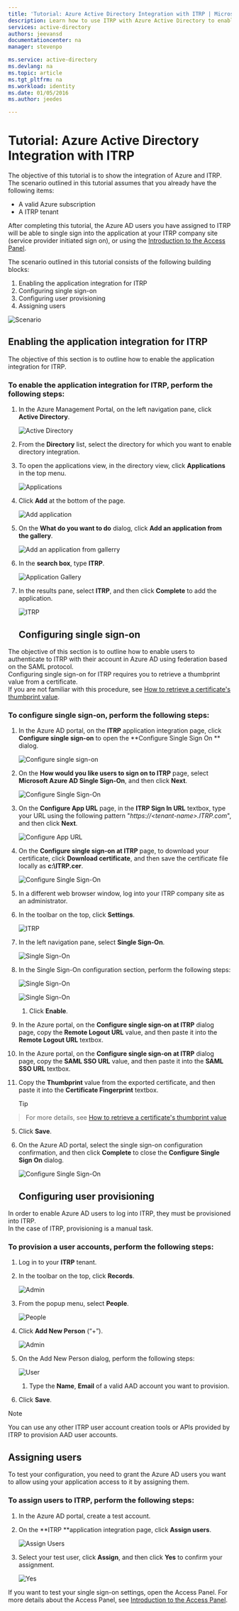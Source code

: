 ```yaml
---
title: 'Tutorial: Azure Active Directory Integration with ITRP | Microsoft Azure'
description: Learn how to use ITRP with Azure Active Directory to enable single sign-on, automated provisioning, and more!
services: active-directory
authors: jeevansd
documentationcenter: na
manager: stevenpo

ms.service: active-directory
ms.devlang: na
ms.topic: article
ms.tgt_pltfrm: na
ms.workload: identity
ms.date: 01/05/2016
ms.author: jeedes

---
```

# Tutorial: Azure Active Directory Integration with ITRP
The objective of this tutorial is to show the integration of Azure and ITRP.  
The scenario outlined in this tutorial assumes that you already have the following items:

* A valid Azure subscription
* A ITRP tenant

After completing this tutorial, the Azure AD users you have assigned to ITRP will be able to single sign into the application at your ITRP company site (service provider initiated sign on), or using the [Introduction to the Access Panel](active-directory-saas-access-panel-introduction.md).

The scenario outlined in this tutorial consists of the following building blocks:

1. Enabling the application integration for ITRP
2. Configuring single sign-on
3. Configuring user provisioning
4. Assigning users

![Scenario](./media/active-directory-saas-itrp-tutorial/IC775551.png "Scenario")

## Enabling the application integration for ITRP
The objective of this section is to outline how to enable the application integration for ITRP.

### To enable the application integration for ITRP, perform the following steps:
1. In the Azure Management Portal, on the left navigation pane, click **Active Directory**.

   ![Active Directory](./media/active-directory-saas-itrp-tutorial/IC700993.png "Active Directory")

2. From the **Directory** list, select the directory for which you want to enable directory integration.

3. To open the applications view, in the directory view, click **Applications** in the top menu.

   ![Applications](./media/active-directory-saas-itrp-tutorial/IC700994.png "Applications")

4. Click **Add** at the bottom of the page.

   ![Add application](./media/active-directory-saas-itrp-tutorial/IC749321.png "Add application")

5. On the **What do you want to do** dialog, click **Add an application from the gallery**.

   ![Add an application from gallerry](./media/active-directory-saas-itrp-tutorial/IC749322.png "Add an application from gallerry")

6. In the **search box**, type **ITRP**.

   ![Application Gallery](./media/active-directory-saas-itrp-tutorial/IC775565.png "Application Gallery")

7. In the results pane, select **ITRP**, and then click **Complete** to add the application.

   ![ITRP](./media/active-directory-saas-itrp-tutorial/IC775566.png "ITRP")

   ## Configuring single sign-on

The objective of this section is to outline how to enable users to authenticate to ITRP with their account in Azure AD using federation based on the SAML protocol.  
Configuring single sign-on for ITRP requires you to retrieve a thumbprint value from a certificate.  
If you are not familiar with this procedure, see [How to retrieve a certificate's thumbprint value](http://youtu.be/YKQF266SAxI).

### To configure single sign-on, perform the following steps:
1. In the Azure AD portal, on the **ITRP** application integration page, click **Configure single sign-on** to open the **Configure Single Sign On ** dialog.

   ![Configure single sign-on](./media/active-directory-saas-itrp-tutorial/IC771709.png "Configure single sign-on")

2. On the **How would you like users to sign on to ITRP** page, select **Microsoft Azure AD Single Sign-On**, and then click **Next**.

   ![Configure Single Sign-On](./media/active-directory-saas-itrp-tutorial/IC775567.png "Configure Single Sign-On")

3. On the **Configure App URL** page, in the **ITRP Sign In URL** textbox, type your URL using the following pattern "*https://\<tenant-name\>.ITRP.com*", and then click **Next**.

   ![Configure App URL](./media/active-directory-saas-itrp-tutorial/IC775568.png "Configure App URL")

4. On the **Configure single sign-on at ITRP** page, to download your certificate, click **Download certificate**, and then save the certificate file locally as **c:\\ITRP.cer**.

   ![Configure Single Sign-On](./media/active-directory-saas-itrp-tutorial/IC775569.png "Configure Single Sign-On")

5. In a different web browser window, log into your ITRP company site as an administrator.

6. In the toolbar on the top, click **Settings**.

   ![ITRP](./media/active-directory-saas-itrp-tutorial/IC775570.png "ITRP")

7. In the left navigation pane, select **Single Sign-On**.

   ![Single Sign-On](./media/active-directory-saas-itrp-tutorial/IC775571.png "Single Sign-On")

8. In the Single Sign-On configuration section, perform the following steps:

   ![Single Sign-On](./media/active-directory-saas-itrp-tutorial/IC775572.png "Single Sign-On")

   ![Single Sign-On](./media/active-directory-saas-itrp-tutorial/IC775573.png "Single Sign-On")

   1. Click **Enable**.
2. In the Azure portal, on the **Configure single sign-on at ITRP** dialog page, copy the **Remote Logout URL** value, and then paste it into the **Remote Logout URL** textbox.
3. In the Azure portal, on the **Configure single sign-on at ITRP** dialog page, copy the **SAML SSO URL** value, and then paste it into the **SAML SSO URL** textbox.
4. Copy the **Thumbprint** value from the exported certificate, and then paste it into the **Certificate Fingerprint** textbox.

   > [!TIP]
> For more details, see [How to retrieve a certificate's thumbprint value](http://youtu.be/YKQF266SAxI)
> 
5. Click **Save**.


9. On the Azure AD portal, select the single sign-on configuration confirmation, and then click **Complete** to close the **Configure Single Sign On** dialog.

   ![Configure Single Sign-On](./media/active-directory-saas-itrp-tutorial/IC775574.png "Configure Single Sign-On")

   ## Configuring user provisioning

In order to enable Azure AD users to log into ITRP, they must be provisioned into ITRP.  
In the case of ITRP, provisioning is a manual task.

### To provision a user accounts, perform the following steps:
1. Log in to your **ITRP** tenant.

2. In the toolbar on the top, click **Records**.

   ![Admin](./media/active-directory-saas-itrp-tutorial/IC775575.png "Admin")

3. From the popup menu, select **People**.

   ![People](./media/active-directory-saas-itrp-tutorial/IC775587.png "People")

4. Click **Add New Person** (“+”).

   ![Admin](./media/active-directory-saas-itrp-tutorial/IC775576.png "Admin")

5. On the Add New Person dialog, perform the following steps:

   ![User](./media/active-directory-saas-itrp-tutorial/IC775577.png "User")

   1. Type the **Name**, **Email** of a valid AAD account you want to provision.
2. Click **Save**.


> [!NOTE]
> You can use any other ITRP user account creation tools or APIs provided by ITRP to provision AAD user accounts.
> 
> 
## Assigning users
To test your configuration, you need to grant the Azure AD users you want to allow using your application access to it by assigning them.

### To assign users to ITRP, perform the following steps:
1. In the Azure AD portal, create a test account.

2. On the **ITRP **application integration page, click **Assign users**.

   ![Assign Users](./media/active-directory-saas-itrp-tutorial/IC775588.png "Assign Users")

3. Select your test user, click **Assign**, and then click **Yes** to confirm your assignment.

   ![Yes](./media/active-directory-saas-itrp-tutorial/IC767830.png "Yes")


If you want to test your single sign-on settings, open the Access Panel. For more details about the Access Panel, see [Introduction to the Access Panel](active-directory-saas-access-panel-introduction.md).

